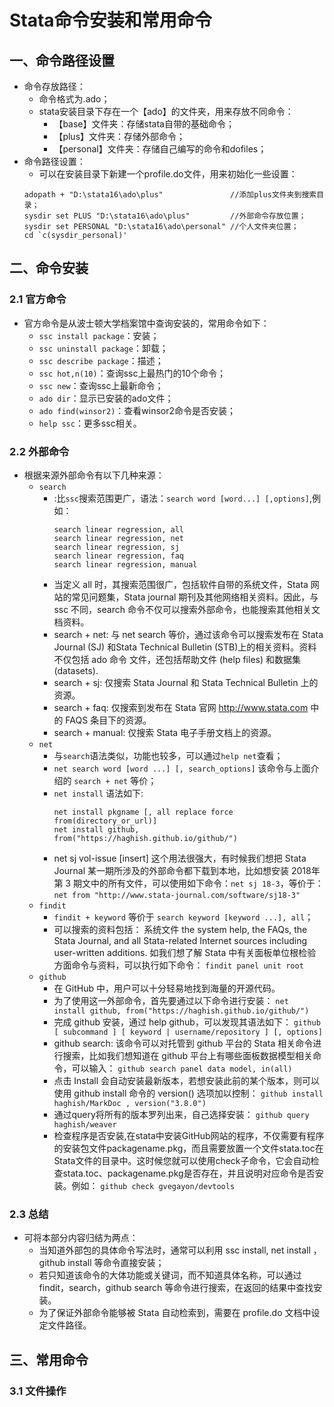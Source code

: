 # Stata命令安装和常用命令
## 一、命令路径设置
+ 命令存放路径：
  + 命令格式为.ado；
  + stata安装目录下存在一个【ado】的文件夹，用来存放不同命令：
    + 【base】文件夹：存储stata自带的基础命令；
    + 【plus】文件夹：存储外部命令；
    + 【personal】文件夹：存储自己编写的命令和dofiles；
+ 命令路径设置：
  + 可以在安装目录下新建一个profile.do文件，用来初始化一些设置：
  ```
  adopath + "D:\stata16\ado\plus"               //添加plus文件夹到搜索目录；
  sysdir set PLUS "D:\stata16\ado\plus"         //外部命令存放位置；
  sysdir set PERSONAL "D:\stata16\ado\personal" //个人文件夹位置；
  cd `c(sysdir_personal)'
  ```
## 二、命令安装
### 2.1 官方命令
+ 官方命令是从波士顿大学档案馆中查询安装的，常用命令如下：
  + `ssc install package`：安装；
  + `ssc uninstall package`：卸载；
  + `ssc describe package`：描述；
  + `ssc hot,n(10)`：查询ssc上最热门的10个命令；
  + `ssc new`：查询ssc上最新命令；
  + `ado dir`：显示已安装的ado文件；
  + `ado find(winsor2)`：查看winsor2命令是否安装；
  + `help ssc`：更多ssc相关。
### 2.2 外部命令
+ 根据来源外部命令有以下几种来源：
  + `search`
    + :比`ssc`搜索范围更广，语法：`search word [word...] [,options]`,例如：
      ```
      search linear regression, all
      search linear regression, net
      search linear regression, sj
      search linear regression, faq
      search linear regression, manual
      ```
    + 当定义 all 时，其搜索范围很广，包括软件自带的系统文件，Stata 网站的常见问题集，Stata journal 期刊及其他网络相关资料。因此，与 ssc 不同，search 命令不仅可以搜索外部命令，也能搜索其他相关文档资料。
    + search + net: 与 net search 等价，通过该命令可以搜索发布在 Stata Journal (SJ) 和Stata Technical Bulletin (STB)上的相关资料。资料不仅包括 ado 命令 文件，还包括帮助文件 (help files) 和数据集 (datasets).
    + search + sj: 仅搜索 Stata Journal 和 Stata Technical Bulletin 上的资源。
    + search + faq: 仅搜索到发布在 Stata 官网 http://www.stata.com 中的 FAQS 条目下的资源。
    + search + manual: 仅搜索 Stata 电子手册文档上的资源。
  + `net`
    + 与`search`语法类似，功能也较多，可以通过`help net`查看；
    + `net search word [word ...] [, search_options]` 该命令与上面介绍的 `search + net` 等价；
    + `net install` 语法如下:
      ```
      net install pkgname [, all replace force from(directory_or_url)]
      net install github, from("https://haghish.github.io/github/")
      ```
    + net sj vol-issue [insert] 这个用法很强大，有时候我们想把 Stata Journal 某一期所涉及的外部命令都下载到本地，比如想安装 2018年第 3 期文中的所有文件，可以使用如下命令：`net sj 18-3`，等价于：
      `net from "http://www.stata-journal.com/software/sj18-3"`
  + `findit`
    + `findit + keyword` 等价于 `search keyword [keyword ...], all`；
    + 可以搜索的资料包括： 系统文件 the system help, the FAQs, the Stata Journal, and all Stata-related Internet sources including user-written additions. 如我们想了解 Stata 中有关面板单位根检验方面命令与资料，可以执行如下命令：
      `findit panel unit root`
  + `github`
    + 在 GitHub 中，用户可以十分轻易地找到海量的开源代码。
    + 为了使用这一外部命令，首先要通过以下命令进行安装：
      `net install github, from("https://haghish.github.io/github/")`
    + 完成 github 安装，通过 help github，可以发现其语法如下：
      `github [ subcommand ] [ keyword | username/repository ] [, options]`      
    + github search: 该命令可以对托管到 github 平台的 Stata 相关命令进行搜索，比如我们想知道在 github 平台上有哪些面板数据模型相关命令，可以输入：
    `github search panel data model, in(all)`
    + 点击 Install 会自动安装最新版本，若想安装此前的某个版本，则可以使用 github install 命令的 version() 选项加以控制：
    `github install haghish/MarkDoc , version("3.8.0")`
    + 通过query将所有的版本罗列出来，自己选择安装：
    `github query haghish/weaver`
    + 检查程序是否安装,在stata中安装GitHub网站的程序，不仅需要有程序的安装包文件packagename.pkg，而且需要放置一个文件stata.toc在Stata文件的目录中。这时候您就可以使用check子命令，它会自动检查stata.toc、packagename.pkg是否存在，并且说明对应命令是否安装。例如：
    `github check gvegayon/devtools`
### 2.3 总结
+ 可将本部分内容归结为两点：
  + 当知道外部包的具体命令写法时，通常可以利用 ssc install, net install ，github install 等命令直接安装；
  + 若只知道该命令的大体功能或关键词，而不知道具体名称，可以通过 findit，search，github search 等命令进行搜索，在返回的结果中查找安装。
  + 为了保证外部命令能够被 Stata 自动检索到，需要在 profile.do 文档中设定文件路径。

## 三、常用命令
### 3.1 文件操作
